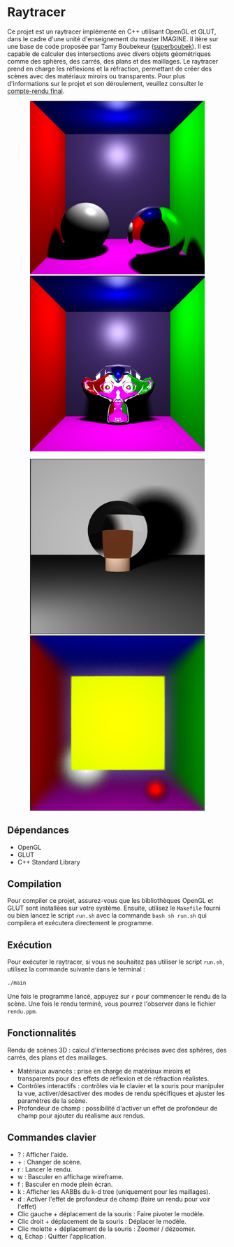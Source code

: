 # Raytracer

Ce projet est un raytracer implémenté en C++ utilisant OpenGL et GLUT, dans le cadre d'une unité d'enseignement du master IMAGINE. Il itère sur une base de code proposée par Tamy Boubekeur ([superboubek](https://github.com/superboubek)). Il est capable de calculer des intersections avec divers objets géométriques comme des sphères, des carrés, des plans et des maillages. Le raytracer prend en charge les réflexions et la réfraction, permettant de créer des scènes avec des matériaux miroirs ou transparents. Pour plus d'informations sur le projet et son déroulement, veuillez consulter le [compte-rendu final](CRs/Raytracer_rendu_final.pdf).

<p align="center">
  <img src="renders/reflexionrendu.png" width="400"/>
  <img src="renders/suzanne _reflec.png" width="400"/> 
</p>
<p align="center">
  <img src="renders/refrac_pipe_sphere.png" width="400"/>
  <img src="renders/square_dof_05lens.png" width="400"/>
</p>


## Dépendances

- OpenGL
- GLUT
- C++ Standard Library

## Compilation

Pour compiler ce projet, assurez-vous que les bibliothèques OpenGL et GLUT sont installées sur votre système. Ensuite, utilisez le `Makefile` fourni ou bien lancez le script `run.sh` avec la commande `bash sh run.sh` qui compilera et exécutera directement le programme.

## Exécution

Pour exécuter le raytracer, si vous ne souhaitez pas utiliser le script `run.sh`, utilisez la commande suivante dans le terminal :

```bash
./main
```

Une fois le programme lancé, appuyez sur `r` pour commencer le rendu de la scène. Une fois le rendu terminé, vous pourrez l'observer dans le fichier `rendu.ppm`.

## Fonctionnalités

Rendu de scènes 3D : calcul d'intersections précises avec des sphères, des carrés, des plans et des maillages.
- Matériaux avancés : prise en charge de matériaux miroirs et transparents pour des effets de réflexion et de réfraction réalistes.
- Contrôles interactifs : contrôles via le clavier et la souris pour manipuler la vue, activer/désactiver des modes de rendu spécifiques et ajuster les paramètres de la scène.
- Profondeur de champ : possibilité d'activer un effet de profondeur de champ pour ajouter du réalisme aux rendus.

## Commandes clavier

- ? : Afficher l'aide.
- \+ : Changer de scène.
- r : Lancer le rendu.
- w : Basculer en affichage wireframe.
- f : Basculer en mode plein écran.
- k : Afficher les AABBs du k-d tree (uniquement pour les maillages).
- d : Activer l'effet de profondeur de champ (faire un rendu pour voir l'effet)
- Clic gauche + déplacement de la souris : Faire pivoter le modèle.
- Clic droit + déplacement de la souris : Déplacer le modèle.
- Clic molette + déplacement de la souris : Zoomer / dézoomer.
- q, Echap : Quitter l'application.
